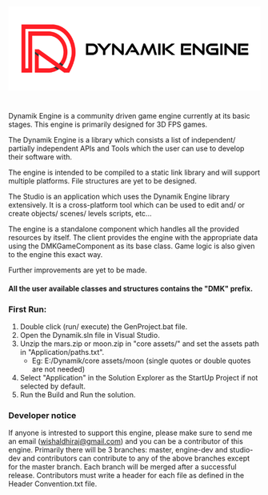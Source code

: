 ![Dynamik Engine Logo](https://github.com/DhirajWishal/Dynamik/blob/master/Dependencies/Assets/icons/Samples/DynamikL.png)
# 
Dynamik Engine is a community driven game engine currently at its basic stages. This engine is primarily
designed for 3D FPS games.

The Dynamik Engine is a library which consists a list of independent/ partially independent APIs and Tools which
the user can use to develop their software with. 

The engine is intended to be compiled to a static link library and will support multiple platforms. File structures
are yet to be designed.

The Studio is an application which uses the Dynamik Engine library extensively. It is a cross-platform tool
which can be used to edit and/ or create objects/ scenes/ levels scripts, etc...

The engine is a standalone component which handles all the provided resources by itself. The client provides the 
engine with the appropriate data using the DMKGameComponent as its base class. Game logic is also given to the engine
this exact way.

Further improvements are yet to be made.

#### All the user available classes and structures contains the "DMK" prefix.

### First Run:
1. Double click (run/ execute) the GenProject.bat file.
2. Open the Dynamik.sln file in Visual Studio.
3. Unzip the mars.zip or moon.zip in "core assets/" and set the assets path in "Application/paths.txt".
   - Eg: E:/Dynamik/core assets/moon    (single quotes or double quotes are not needed)
4. Select "Application" in the Solution Explorer as the StartUp Project if not selected by default.
5. Run the Build and Run the solution. 

### Developer notice
If anyone is intrested to support this engine, please make sure to send me an email (wishaldhiraj@gmail.com)
and you can be a contributor of this engine.
Primarily there will be 3 branches: master, engine-dev and studio-dev and contributors can contribute to any
of the above branches except for the master branch. Each branch will be merged after a successful release.
Contributors must write a header for each file as defined in the Header Convention.txt file.